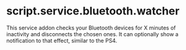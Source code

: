 script.service.bluetooth.watcher
================

This service addon checks your Bluetooth devices for X minutes of inactivity and disconnects the chosen ones. It can optionally show a notification to that effect, similar to the PS4.
